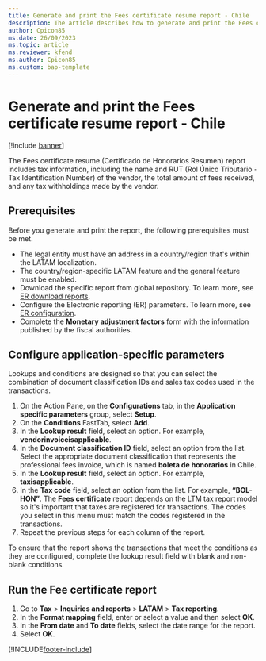 ```yaml
---
title: Generate and print the Fees certificate resume report - Chile 
description: The article describes how to generate and print the Fees certificate resume report for Chile. 
author: Cpicon85 
ms.date: 26/09/2023 
ms.topic: article
ms.reviewer: kfend
ms.author: Cpicon85 
ms.custom: bap-template
---
```


# Generate and print the Fees certificate resume report - Chile

[!include [banner](../../includes/banner.md)]

The Fees certificate resume (Certificado de Honorarios Resumen) report includes tax information, including the name and RUT (Rol Único Tributario - Tax Identification Number) of the vendor, the total amount of fees received, and any tax withholdings made by the vendor.

## Prerequisites

Before you generate and print the report, the following prerequisites must be met.

- The legal entity must have an address in a country/region that's within the LATAM localization.
- The country/region-specific LATAM feature and the general feature must be enabled.
- Download the specific report from global repository. To learn more, see [ER download reports](../../../fin-ops-core/dev-itpro/analytics/er-download-configurations-global-repo.md).
- Configure the Electronic reporting (ER) parameters. To learn more, see [ER configuration](../../../fin-ops-core/dev-itpro/analytics/electronic-reporting-er-configure-parameters.md).
- Complete the **Monetary adjustment factors** form with the information published by the fiscal authorities.

## Configure application-specific parameters
Lookups and conditions are designed so that you can select the combination of document classification IDs and sales tax codes used in the transactions.

1.	On the Action Pane, on the **Configurations** tab, in the **Application specific parameters** group, select **Setup**.
2.	On the **Conditions** FastTab, select **Add**.
3.	In the **Lookup result** field, select an option. For example, **vendorinvoiceisapplicable**.
4.	In the **Document classification ID** field, select an option from the list. Select the appropriate document classification that represents the professional fees invoice, which is named **boleta de honorarios** in Chile.
5.	In the **Lookup result** field, select an option. For example, **taxisapplicable**.
6.	In the **Tax code** field, select an option from the list. For example, **“BOL-HON”**. The **Fees certificate** report depends on the LTM tax report model so it's important that taxes are registered for transactions. The codes you select in this menu must match the codes registered in the transactions.
7.	Repeat the previous steps for each column of the report.

To ensure that the report shows the transactions that meet the conditions as they are configured, complete the lookup result field with blank and non-blank conditions.

## Run the Fee certificate report

1. Go to **Tax** > **Inquiries and reports** > **LATAM** > **Tax reporting**.
2. In the **Format mapping** field, enter or select a value and then select **OK**.
3. In the **From date** and **To date** fields, select the date range for the report.
4. Select **OK**.




[!INCLUDE[footer-include](../../../includes/footer-banner.md)]
